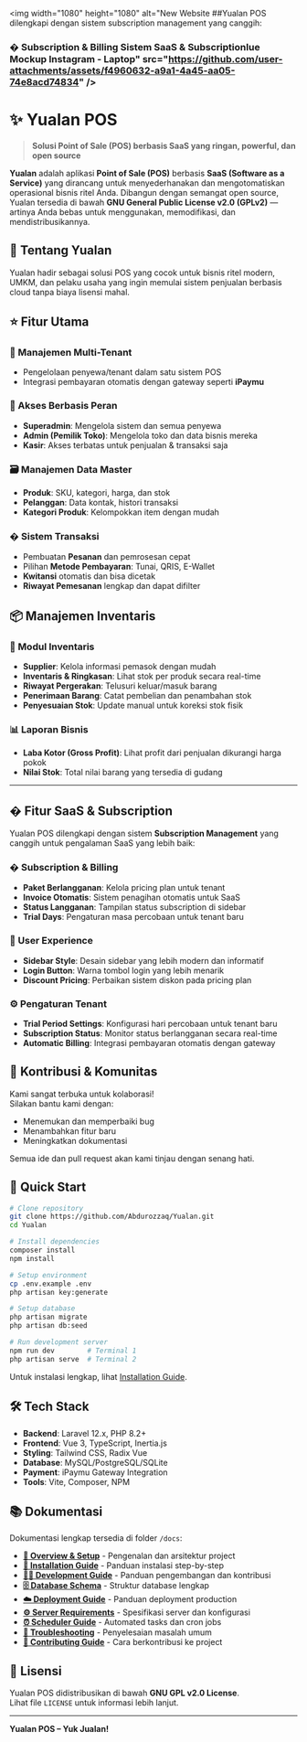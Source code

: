 
<img width="1080" height="1080" alt="New Website ##Yualan POS dilengkapi dengan sistem subscription management yang canggih:

### � Subscription & Billing Sistem SaaS & Subscriptionlue Mockup Instagram - Laptop" src="https://github.com/user-attachments/assets/f4960632-a9a1-4a45-aa05-74e8acd74834" />

# ✨ Yualan POS

> **Solusi Point of Sale (POS) berbasis SaaS yang ringan, powerful, dan open source**

**Yualan** adalah aplikasi **Point of Sale (POS)** berbasis **SaaS (Software as a Service)** yang dirancang untuk menyederhanakan dan mengotomatiskan operasional bisnis ritel Anda. Dibangun dengan semangat open source, Yualan tersedia di bawah **GNU General Public License v2.0 (GPLv2)** — artinya Anda bebas untuk menggunakan, memodifikasi, dan mendistribusikannya.

## 🎯 Tentang Yualan

Yualan hadir sebagai solusi POS yang cocok untuk bisnis ritel modern, UMKM, dan pelaku usaha yang ingin memulai sistem penjualan berbasis cloud tanpa biaya lisensi mahal.

## ⭐ Fitur Utama

### 👥 Manajemen Multi-Tenant
- Pengelolaan penyewa/tenant dalam satu sistem POS
- Integrasi pembayaran otomatis dengan gateway seperti **iPaymu**

### 🔐 Akses Berbasis Peran
- **Superadmin**: Mengelola sistem dan semua penyewa
- **Admin (Pemilik Toko)**: Mengelola toko dan data bisnis mereka
- **Kasir**: Akses terbatas untuk penjualan & transaksi saja

### 🗃️ Manajemen Data Master
- **Produk**: SKU, kategori, harga, dan stok
- **Pelanggan**: Data kontak, histori transaksi
- **Kategori Produk**: Kelompokkan item dengan mudah

### � Sistem Transaksi
- Pembuatan **Pesanan** dan pemrosesan cepat
- Pilihan **Metode Pembayaran**: Tunai, QRIS, E-Wallet
- **Kwitansi** otomatis dan bisa dicetak
- **Riwayat Pemesanan** lengkap dan dapat difilter

## 📦 Manajemen Inventaris

### 🏪 Modul Inventaris
- **Supplier**: Kelola informasi pemasok dengan mudah
- **Inventaris & Ringkasan**: Lihat stok per produk secara real-time
- **Riwayat Pergerakan**: Telusuri keluar/masuk barang
- **Penerimaan Barang**: Catat pembelian dan penambahan stok
- **Penyesuaian Stok**: Update manual untuk koreksi stok fisik

### 📊 Laporan Bisnis
- **Laba Kotor (Gross Profit)**: Lihat profit dari penjualan dikurangi harga pokok
- **Nilai Stok**: Total nilai barang yang tersedia di gudang

---

## � Fitur SaaS & Subscription

Yualan POS dilengkapi dengan sistem **Subscription Management** yang canggih untuk pengalaman SaaS yang lebih baik:

### � Subscription & Billing
- **Paket Berlangganan**: Kelola pricing plan untuk tenant
- **Invoice Otomatis**: Sistem penagihan otomatis untuk SaaS
- **Status Langganan**: Tampilan status subscription di sidebar
- **Trial Days**: Pengaturan masa percobaan untuk tenant baru

### 🎨 User Experience
- **Sidebar Style**: Desain sidebar yang lebih modern dan informatif
- **Login Button**: Warna tombol login yang lebih menarik
- **Discount Pricing**: Perbaikan sistem diskon pada pricing plan

### ⚙️ Pengaturan Tenant
- **Trial Period Settings**: Konfigurasi hari percobaan untuk tenant baru
- **Subscription Status**: Monitor status berlangganan secara real-time
- **Automatic Billing**: Integrasi pembayaran otomatis dengan gateway

## 🤝 Kontribusi & Komunitas

Kami sangat terbuka untuk kolaborasi!  
Silakan bantu kami dengan:
- Menemukan dan memperbaiki bug
- Menambahkan fitur baru
- Meningkatkan dokumentasi

Semua ide dan pull request akan kami tinjau dengan senang hati.

## 🚀 Quick Start

```bash
# Clone repository
git clone https://github.com/Abdurozzaq/Yualan.git
cd Yualan

# Install dependencies
composer install
npm install

# Setup environment
cp .env.example .env
php artisan key:generate

# Setup database
php artisan migrate
php artisan db:seed

# Run development server
npm run dev        # Terminal 1
php artisan serve  # Terminal 2
```

Untuk instalasi lengkap, lihat [Installation Guide](docs/installation.md).

## 🛠️ Tech Stack

- **Backend**: Laravel 12.x, PHP 8.2+
- **Frontend**: Vue 3, TypeScript, Inertia.js
- **Styling**: Tailwind CSS, Radix Vue
- **Database**: MySQL/PostgreSQL/SQLite
- **Payment**: iPaymu Gateway Integration
- **Tools**: Vite, Composer, NPM

## 📚 Dokumentasi

Dokumentasi lengkap tersedia di folder `/docs`:

- **[📖 Overview & Setup](docs/README.md)** - Pengenalan dan arsitektur project
- **[🚀 Installation Guide](docs/installation.md)** - Panduan instalasi step-by-step  
- **[👨‍💻 Development Guide](docs/development-guide.md)** - Panduan pengembangan dan kontribusi
- **[🗄️ Database Schema](docs/database-schema.md)** - Struktur database lengkap
- **[☁️ Deployment Guide](docs/deployment.md)** - Panduan deployment production
- **[⚙️ Server Requirements](docs/server-requirement.md)** - Spesifikasi server dan konfigurasi
- **[⏰ Scheduler Guide](docs/scheduler.md)** - Automated tasks dan cron jobs
- **[🔧 Troubleshooting](docs/troubleshooting.md)** - Penyelesaian masalah umum
- **[🤝 Contributing Guide](docs/contributing.md)** - Cara berkontribusi ke project

## 📜 Lisensi

Yualan POS didistribusikan di bawah **GNU GPL v2.0 License**.  
Lihat file `LICENSE` untuk informasi lebih lanjut.

---

**Yualan POS – Yuk Jualan!**
